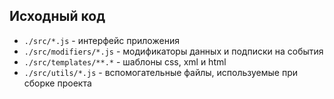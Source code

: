 ## Исходный код
- `./src/*.js` - интерфейс приложения
- `./src/modifiers/*.js` - модификаторы данных и подписки на события
- `./src/templates/**.*` - шаблоны css, xml и html
- `./src/utils/*.js` - вспомогательные файлы, используемые при сборке проекта

